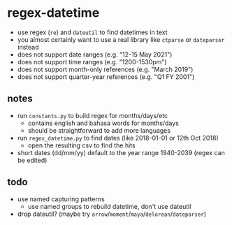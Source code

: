 #   regex-datetime
*   use regex (`re`) and `dateutil` to find datetimes in text
*   you almost certainly want to use a real library like `ctparse` or `dateparser` instead
*   does not support date ranges (e.g. "12-15 May 2021")
*   does not support time ranges (e.g. "1200-1530pm")
*   does not support month-only references (e.g. "March 2019")
*   does not support quarter-year references (e.g. "Q1 FY 2001")

##  notes
-   run `constants.py` to build regex for months/days/etc
    -   contains english and bahasa words for months/days
    -   should be straightforward to add more languages
-   run `regex_datetime.py` to find dates (like 2018-01-01 or 12th Oct 2018)
    -   open the resulting csv to find the hits
-   short dates (dd/mm/yy) default to the year range 1940-2039 (regex can be edited)


##  todo
-   use named capturing patterns
    -   use named groups to rebuild datetime, don't use dateutil
-   drop dateutil? (maybe try `arrow`/`moment`/`maya`/`delorean`/`dateparser`)

